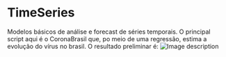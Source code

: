 # TimeSeries
Modelos básicos de análise e forecast de séries temporais.
O principal script aqui é o CoronaBrasil que, po meio de uma regressão, estima a evolução do vírus no brasil. 
O resultado preliminar é:
![Image description](https://github.com/vinybrasil/TimeSeries/blob/master/COVID1403brasil.jpg)
